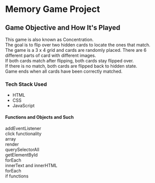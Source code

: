 # Memory Game Project
## Game Objective and How It's Played
This game is also known as Concentration.\
The goal is to flip over two hidden cards to locate the ones that match.\
The game is a 3 x 4 grid and cards are randomly placed. There are 6 different parts of card with different images.\
If both cards match after flipping, both cards stay flipped over.\
If there is no match, both cards are flipped back to hidden state.\
Game ends when all cards have been correctly matched.

### Tech Stack Used
- HTML
- CSS
- JavaScript

#### Functions and Objects and Such
addEventListener\
click functionality\
array\
render\
querySelectorAll\
getElementById\
forEach\
innerText and innerHTML\
forEach\
if functions

